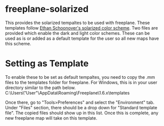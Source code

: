 # freeplane-solarized
This provides the solarized tempaltes to be used with freeplane.  These templates follow [Ethan Schoonover's solarized color scheme](http://ethanschoonover.com/solarized).  Two files are provided which enable the dark and light color schemes.  These can be used as is or added as a default template for the user so all new maps have this scheme.  

# Setting as Template
To enable these to be set as default tempaltes, you need to copy the .mm files to the templates folder for freeplane.  For Windows, this is in your user directory similar to the path below.  
  C:\Users\\"User"\AppData\Roaming\Freeplane\1.6.x\templates
  
Once there, go to "Tools>Preferences" and select the "Environment" tab.  Under "Files" section, there should be a drop down for "Standard template file".  The copied files should show up in this list.  Once this is complete, any new freeplane map will take on this template.  

